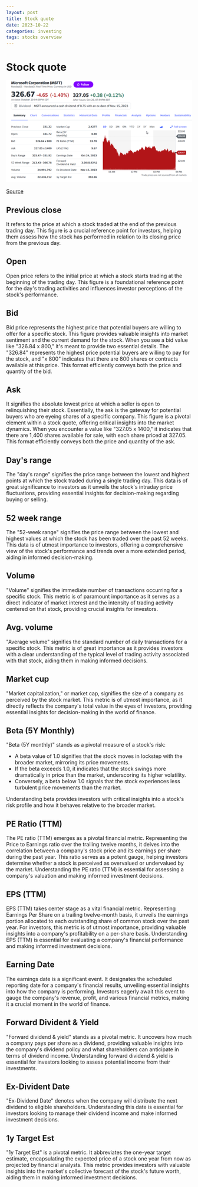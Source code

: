 ```yaml
---
layout: post
title: Stock quote
date: 2023-10-22
categories: investing
tags: stocks overview
---
```


# Stock quote

![microsoft](./images/dH8SRAsgP9.png)

[Source](https://finance.yahoo.com/quote/MSFT?p=MSFT&.tsrc=fin-srch)

## Previous close

It refers to the price at which a stock traded at the end of the previous trading day. This figure is a crucial reference point for investors, helping them assess how the stock has performed in relation to its closing price from the previous day.

## Open

Open price refers to the initial price at which a stock starts trading at the beginning of the trading day. This figure is a foundational reference point for the day's trading activities and influences investor perceptions of the stock's performance.

## Bid

Bid price represents the highest price that potential buyers are willing to offer for a specific stock. This figure provides valuable insights into market sentiment and the current demand for the stock. When you see a bid value like "326.84 x 800," it's meant to provide two essential details. The "326.84" represents the highest price potential buyers are willing to pay for the stock, and "x 800" indicates that there are 800 shares or contracts available at this price. This format efficiently conveys both the price and quantity of the bid.

## Ask

It signifies the absolute lowest price at which a seller is open to relinquishing their stock. Essentially, the ask is the gateway for potential buyers who are eyeing shares of a specific company. This figure is a pivotal element within a stock quote, offering critical insights into the market dynamics. When you encounter a value like "327.05 x 1400," it indicates that there are 1,400 shares available for sale, with each share priced at 327.05. This format efficiently conveys both the price and quantity of the ask.

## Day's range

The "day's range" signifies the price range between the lowest and highest points at which the stock traded during a single trading day. This data is of great significance to investors as it unveils the stock's intraday price fluctuations, providing essential insights for decision-making regarding buying or selling.

## 52 week range

The "52-week range" signifies the price range between the lowest and highest values at which the stock has been traded over the past 52 weeks. This data is of utmost importance to investors, offering a comprehensive view of the stock's performance and trends over a more extended period, aiding in informed decision-making.

## Volume

"Volume" signifies the immediate number of transactions occurring for a specific stock. This metric is of paramount importance as it serves as a direct indicator of market interest and the intensity of trading activity centered on that stock, providing crucial insights for investors.

## Avg. volume

"Average volume" signifies the standard number of daily transactions for a specific stock. This metric is of great importance as it provides investors with a clear understanding of the typical level of trading activity associated with that stock, aiding them in making informed decisions.

## Market cup

"Market capitalization," or market cap, signifies the size of a company as perceived by the stock market. This metric is of utmost importance, as it directly reflects the company's total value in the eyes of investors, providing essential insights for decision-making in the world of finance.

## Beta (5Y Monthly)

"Beta (5Y monthly)" stands as a pivotal measure of a stock's risk:

- A beta value of 1.0 signifies that the stock moves in lockstep with the broader market, mirroring its price movements.
- If the beta exceeds 1.0, it indicates that the stock swings more dramatically in price than the market, underscoring its higher volatility.
- Conversely, a beta below 1.0 signals that the stock experiences less turbulent price movements than the market.

Understanding beta provides investors with critical insights into a stock's risk profile and how it behaves relative to the broader market.

## PE Ratio (TTM)

The PE ratio (TTM) emerges as a pivotal financial metric. Representing the Price to Earnings ratio over the trailing twelve months, it delves into the correlation between a company's stock price and its earnings per share during the past year. This ratio serves as a potent gauge, helping investors determine whether a stock is perceived as overvalued or undervalued by the market. Understanding the PE ratio (TTM) is essential for assessing a company's valuation and making informed investment decisions.

## EPS (TTM)

EPS (TTM) takes center stage as a vital financial metric. Representing Earnings Per Share on a trailing twelve-month basis, it unveils the earnings portion allocated to each outstanding share of common stock over the past year. For investors, this metric is of utmost importance, providing valuable insights into a company's profitability on a per-share basis. Understanding EPS (TTM) is essential for evaluating a company's financial performance and making informed investment decisions.

## Earning Date

The earnings date is a significant event. It designates the scheduled reporting date for a company's financial results, unveiling essential insights into how the company is performing. Investors eagerly await this event to gauge the company's revenue, profit, and various financial metrics, making it a crucial moment in the world of finance.

## Forward Divident & Yield

"Forward dividend & yield" stands as a pivotal metric. It uncovers how much a company pays per share as a dividend, providing valuable insights into the company's dividend policy and what shareholders can anticipate in terms of dividend income. Understanding forward dividend & yield is essential for investors looking to assess potential income from their investments.

## Ex-Divident Date

"Ex-Dividend Date" denotes when the company will distribute the next dividend to eligible shareholders. Understanding this date is essential for investors looking to manage their dividend income and make informed investment decisions.

## 1y Target Est

"1y Target Est" is a pivotal metric. It abbreviates the one-year target estimate, encapsulating the expected price of a stock one year from now as projected by financial analysts. This metric provides investors with valuable insights into the market's collective forecast of the stock's future worth, aiding them in making informed investment decisions.
